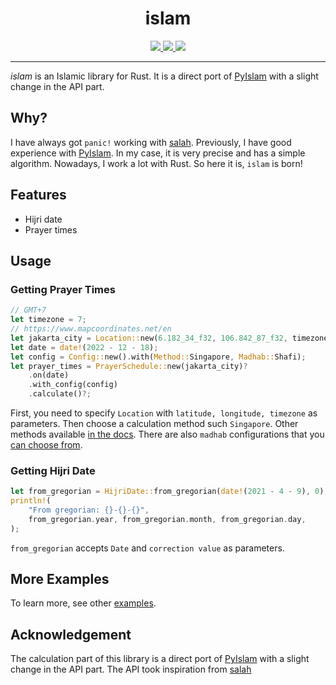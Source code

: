 <div align="center">
<h1>islam</h1>

<a href="https://github.com/azzamsa/islam/workflows/ci.yml">
<img src="https://github.com/azzamsa/islam/workflows/ci/badge.svg">
</a>
<a href="https://crates.io/crates/islam">
<img src="https://img.shields.io/crates/v/islam.svg">
</a>
<a href="https://docs.rs/islam/">
<img src="https://docs.rs/islam/badge.svg">
</a>

<p></p>

</div>

---

_islam_ is an Islamic library for Rust.
It is a direct port of [PyIslam](https://github.com/abougouffa/pyIslam) with a slight change in the API part.

## Why?

I have always got `panic!` working with [salah](https://github.com/insha/salah).
Previously, I have good experience with [PyIslam](https://github.com/abougouffa/pyIslam).
In my case, it is very precise and has a simple algorithm. Nowadays, I work a lot with Rust.
So here it is, `islam` is born!

## Features

- Hijri date
- Prayer times

## Usage

### Getting Prayer Times

```rust
// GMT+7
let timezone = 7;
// https://www.mapcoordinates.net/en
let jakarta_city = Location::new(6.182_34_f32, 106.842_87_f32, timezone);
let date = date!(2022 - 12 - 18);
let config = Config::new().with(Method::Singapore, Madhab::Shafi);
let prayer_times = PrayerSchedule::new(jakarta_city)?
    .on(date)
    .with_config(config)
    .calculate()?;
```

First, you need to specify `Location` with `latitude, longitude, timezone` as
parameters.
Then choose a calculation method such `Singapore`. Other methods available [in the docs](https://docs.rs/islam/latest/islam/pray/method/enum.Method.html#variants).
There are also `madhab` configurations that you [can choose from](https://docs.rs/islam/latest/islam/pray/madhab/enum.Madhab.html#variants).

### Getting Hijri Date

```rust
let from_gregorian = HijriDate::from_gregorian(date!(2021 - 4 - 9), 0);
println!(
    "From gregorian: {}-{}-{}",
    from_gregorian.year, from_gregorian.month, from_gregorian.day,
);
```

`from_gregorian` accepts `Date` and `correction value` as parameters.

## More Examples

To learn more, see other [examples](examples/).

## Acknowledgement

The calculation part of this library is a direct port of
[PyIslam](https://github.com/abougouffa/pyIslam) with a slight change in the API
part. The API took inspiration from [salah](https://github.com/insha/salah)
